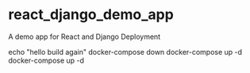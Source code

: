 # react_django_demo_app
A demo app for React and Django Deployment

echo "hello build again"
docker-compose down
docker-compose up -d
docker-compose up -d


